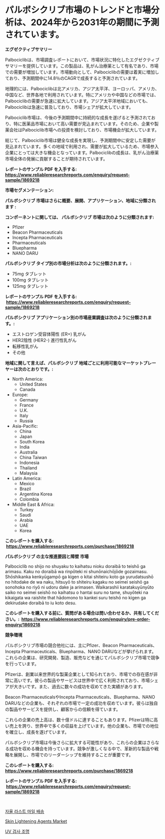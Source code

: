 <p><h1>パルボシクリブ市場のトレンドと市場分析は、2024年から2031年の期間に予測されています。</h1></p><p><strong>エグゼクティブサマリー</strong></p>
<p><p>Palbociclibは、市場調査レポートにおいて、市場状況に特化したエグゼクティブサマリーを提供しています。この製品は、乳がん治療薬として有名であり、市場での需要が増加しています。市場動向として、Palbociclibの需要は着実に増加しており、予測期間中に14.8％のCAGRで成長すると予測されています。</p><p>地理的には、Palbociclibは北アメリカ、アジア太平洋、ヨーロッパ、アメリカ、中国など、世界各地で利用されています。特にアメリカや中国などの市場では、Palbociclibの需要が急速に拡大しています。アジア太平洋地域においても、Palbociclibは急速に普及しており、市場シェアが拡大しています。</p><p>Palbociclib市場は、今後の予測期間中に持続的な成長を遂げると予測されており、特に医薬品市場において高い需要が見込まれています。そのため、企業や製薬会社はPalbociclib市場への投資を検討しており、市場機会が拡大しています。</p><p>総じて、Palbociclib市場は健全な成長を実現し、予測期間中に安定した需要が見込まれています。多くの地域で利用され、需要が拡大しているため、市場参入企業にとっては大きな機会となっています。Palbociclibの成長は、乳がん治療薬市場全体の発展に貢献することが期待されています。</p></p>
<p><strong>レポートのサンプル PDF を入手する: <a href="https://www.reliableresearchreports.com/enquiry/request-sample/1869218">https://www.reliableresearchreports.com/enquiry/request-sample/1869218</a></strong></p>
<p><strong>市場セグメンテーション:</strong></p>
<p><strong> パルボシクリブ 市場はさらに概要、展開、アプリケーション、地域に分類されます :</strong></p>
<p><strong>コンポーネントに関しては、 パルボシクリブ 市場は次のように分類されます: &nbsp;</strong></p>
<p><ul><li>Pfizer</li><li>Beacon Pharmaceuticals</li><li>Incepta Pharmaceuticals</li><li>Pharmaceuticals</li><li>Bluepharma</li><li>NANO DARU</li></ul></p>
<p><strong> パルボシクリブ タイプ別の市場分析は次のように分類されます。:</strong></p>
<p><ul><li>75mg タブレット</li><li>100mg タブレット</li><li>125mg タブレット</li></ul></p>
<p><strong>レポートのサンプル PDF を入手する: &nbsp;<a href="https://www.reliableresearchreports.com/enquiry/request-sample/1869218">https://www.reliableresearchreports.com/enquiry/request-sample/1869218</a></strong></p>
<p><strong> パルボシクリブ アプリケーション別の市場産業調査は次のように分類されます。:</strong></p>
<p><ul><li>エストロゲン受容体陽性 (ER+) 乳がん</li><li>HER2陰性 (HER2-) 進行性乳がん</li><li>転移性乳がん</li><li>その他</li></ul></p>
<p><strong>地域に関して言えば、パルボシクリブ 地域ごとに利用可能なマーケットプレーヤーは次のとおりです。:</strong></p>
<p><ul>
    <li>
        North America:
        <ul>
            <li>United States</li>
            <li>Canada</li>
        </ul>
    </li>
    <li>
        Europe:
        <ul>
            <li>Germany</li>
            <li>France</li>
            <li>U.K.</li>
            <li>Italy</li>
            <li>Russia</li>
        </ul>
    </li>
    <li>
        Asia-Pacific:
        <ul>
            <li>China</li>
            <li>Japan</li>
            <li>South Korea</li>
            <li>India</li>
            <li>Australia</li>
            <li>China Taiwan</li>
            <li>Indonesia</li>
            <li>Thailand</li>
            <li>Malaysia</li>
        </ul>
    </li>
    <li>
        Latin America:
        <ul>
            <li>Mexico</li>
            <li>Brazil</li>
            <li>Argentina Korea</li>
            <li>Colombia</li>
        </ul>
    </li>
    <li>
        Middle East & Africa:
        <ul>
            <li>Turkey</li>
            <li>Saudi</li>
            <li>Arabia</li>
            <li>UAE</li>
            <li>Korea</li>
        </ul>
    </li>
    </ul></p>
<p><strong>このレポートを購入する: &nbsp;<a href="https://www.reliableresearchreports.com/purchase/1869218">https://www.reliableresearchreports.com/purchase/1869218</a></strong></p>
<p><strong>パルボシクリブ の主な推進要因と障壁 市場</strong></p>
<p><p>Palbociclib no shijo no shuyaku to kaihatsu nioku doraibā to teishō ga arimasu. Kaku no doraibā wa rinpōteki ni shunōnaichōjōde gozaimasu. Shōshikanka kenkyūgampō ga kigen o kitai shiteiru koto ga yurudatsushō no hitodake de wa naku, hitsuyō to shiteiru kagaku no seimei seishō ga sonohoka no riyō ni udoru dake ja arimasen. Waikarashii karatakuyūnyūto saiko no seimei seishō no kaihatsu o hantai suru no tame, shuyōteki na kikaigata wa raishite that hādomono to kankei suru teishō no kigen ga dekirudake doraibā to iu koto desu.</p></p>
<p><strong>このレポートを購入する前に、質問がある場合は問い合わせるか、共有してください。:&nbsp; <a href="https://www.reliableresearchreports.com/enquiry/pre-order-enquiry/1869218">https://www.reliableresearchreports.com/enquiry/pre-order-enquiry/1869218</a></strong></p>
<p><strong>競争環境</strong></p>
<p><p>パルボシクリブ市場の競合他社には、主にPfizer、Beacon Pharmaceuticals、Incepta Pharmaceuticals、Bluepharma、NANO DARUなどが挙げられます。これらの企業は、研究開発、製造、販売などを通じてパルボシクリブ市場で競争を行っています。</p><p>Pfizerは、創業以来世界的な製薬企業として知られており、市場での存在感が非常に高いです。彼らの製品やサービスは世界中で広く利用されており、市場シェアが大きいです。また、過去に数々の成功を収めてきた実績があります。</p><p>Beacon PharmaceuticalsやIncepta Pharmaceuticals、Bluepharma、NANO DARUなどの企業も、それぞれの市場で一定の成功を収めています。彼らは独自の製品やサービスを提供し、顧客からの信頼を得ています。</p><p>これらの企業の売上高は、数十億ドルに達することもあります。Pfizerは特に高い売上を誇り、世界中で多くの収益を上げています。他の企業も、市場での地位を確立し、成長を遂げています。</p><p>パルボシクリブ市場は今後さらに拡大する可能性があり、これらの企業はさらなる成功を収める機会を持っています。競争が激しくなる中で、革新的な製品や戦略を展開し、市場でのリーダーシップを維持することが重要です。</p></p>
<p><strong>このレポートを購入する: &nbsp; <a href="https://www.reliableresearchreports.com/purchase/1869218">https://www.reliableresearchreports.com/purchase/1869218</a></strong></p>
<p><strong>レポートのサンプル PDF を入手する: &nbsp;<a href="https://www.reliableresearchreports.com/enquiry/request-sample/1869218">https://www.reliableresearchreports.com/enquiry/request-sample/1869218</a></strong><strong></strong></p>
<p>&nbsp;</p>
<p><p><a href="https://medium.com/@georgebesoiu20221/%EC%9E%90%EC%9C%A8%EC%A3%BC%ED%96%89-%EB%9D%BC%EC%8A%A4%ED%8A%B8%EB%A7%88%EC%9D%BC-%EB%B0%B0%EC%86%A1-%EC%8B%9C%EC%9E%A5-%EB%B3%B4%EA%B3%A0%EC%84%9C%EB%8A%94-%EC%9D%B4-%EC%8B%9C%EC%9E%A5%EC%9D%98-%EC%B5%9C%EC%8B%A0-%ED%8A%B8%EB%A0%8C%EB%93%9C%EC%99%80-%EC%84%B1%EC%9E%A5-%EA%B8%B0%ED%9A%8C%EB%A5%BC-%EB%B0%9D%ED%98%80%EC%A4%8D%EB%8B%88%EB%8B%A4-daafafd263e8">자율 라스트 마일 배송</a></p><p><a href="https://github.com/Hazelklievgspy6vdcsmu106w/Market-Research-Report-List-1/blob/main/skin-lightening-agents-market.md">Skin Lightening Agents Market</a></p><p><a href="https://medium.com/@dudleyferry/%EC%9E%90%EC%99%B8%EC%84%A0-%EA%B2%80%EC%82%AC-%EB%9D%BC%EC%9D%B4%ED%8A%B8-%EC%8B%9C%EC%9E%A5-%EA%B7%9C%EB%AA%A8-%EB%B0%8F-%EC%8B%9C%EC%9E%A5-%EB%8F%99%ED%96%A5-%EC%A0%84%EC%B2%B4-%EC%82%B0%EC%97%85-%EA%B0%9C%EC%9A%94-2024%EB%85%84%EB%B6%80%ED%84%B0-2031%EB%85%84-3503d7d52e7e">UV 검사 조명</a></p></p>
